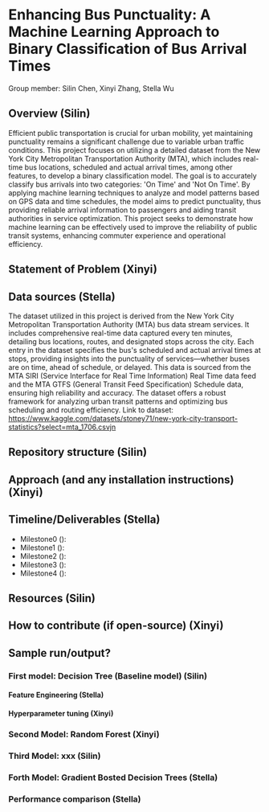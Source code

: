 # Enhancing Bus Punctuality: A Machine Learning Approach to Binary Classification of Bus Arrival Times
Group member: Silin Chen, Xinyi Zhang, Stella Wu

## Overview (Silin)
Efficient public transportation is crucial for urban mobility, yet maintaining punctuality remains a significant challenge due to variable urban traffic
conditions. This project focuses on utilizing a detailed dataset from the New York City Metropolitan Transportation Authority (MTA), which includes real-time bus locations, scheduled and actual arrival times, among other features, to develop a binary classification
model. The goal is to accurately classify bus arrivals into two categories: 'On Time' and 'Not On Time'. By applying machine learning techniques to analyze and model patterns based on GPS data and time schedules, the model aims to predict punctuality, thus providing reliable arrival information to passengers and aiding transit authorities in service optimization. This project seeks to demonstrate how machine learning can be effectively used to improve the reliability of public transit systems, enhancing commuter experience and operational efficiency.

## Statement of Problem (Xinyi)


## Data sources (Stella)
The dataset utilized in this project is derived from the New York City Metropolitan Transportation Authority (MTA) bus data stream services. It includes
comprehensive real-time data captured every ten minutes, detailing bus locations, routes, and designated stops across the city. Each entry in the dataset specifies the bus's scheduled and actual arrival times at stops, providing insights into the punctuality of services—whether buses are on time, ahead of schedule, or delayed. This data is sourced from the MTA SIRI (Service Interface for Real Time Information) Real Time data feed and the MTA GTFS
(General Transit Feed Specification) Schedule data, ensuring high reliability and accuracy. The dataset offers a robust framework for analyzing urban transit patterns and optimizing bus scheduling and routing efficiency.
Link to dataset: https://www.kaggle.com/datasets/stoney71/new-york-city-transport-statistics?select=mta_1706.csvjn

## Repository structure (Silin)

## Approach (and any installation instructions) (Xinyi)

## Timeline/Deliverables (Stella)
- Milestone0 ():
- Milestone1 ():
- Milestone2 ():
- Milestone3 ():
- Milestone4 ():

## Resources (Silin)

## How to contribute (if open-source) (Xinyi)

## Sample run/output?

### First model: Decision Tree (Baseline model) (Silin)

#### Feature Engineering (Stella)

#### Hyperparameter tuning (Xinyi)

### Second Model: Random Forest (Xinyi)

### Third Model: xxx (Silin)

### Forth Model: Gradient Bosted Decision Trees (Stella)

### Performance comparison (Stella)



